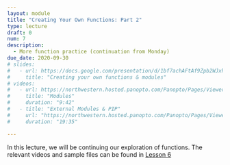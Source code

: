 ```yaml
---
layout: module
title: "Creating Your Own Functions: Part 2"
type: lecture
draft: 0
num: 7
description:
  - More function practice (continuation from Monday)
due_date: 2020-09-30
# slides:
#   - url: https://docs.google.com/presentation/d/1bf7achAFtAf9Zpb2WJxhfNAvOyWO9D-3bPt2UDnu_kE/edit?usp=sharing
#     title: "Creating your own functions & modules"
# videos:
#   - url: https://northwestern.hosted.panopto.com/Panopto/Pages/Viewer.aspx?id=ecd7e7a1-97fd-4329-85d0-ab9e01365147
#     title: "Modules"
#     duration: "9:42"
#   - title: "External Modules & PIP"
#     url: "https://northwestern.hosted.panopto.com/Panopto/Pages/Viewer.aspx?id=0d68cfb5-a5e9-4d79-859a-aba40035d3e7"
#     duration: "19:35"

---
```


In this lecture, we will be continuing our exploration of functions. The relevant videos and sample files can be found in [Lesson 6](week03-lecture01)